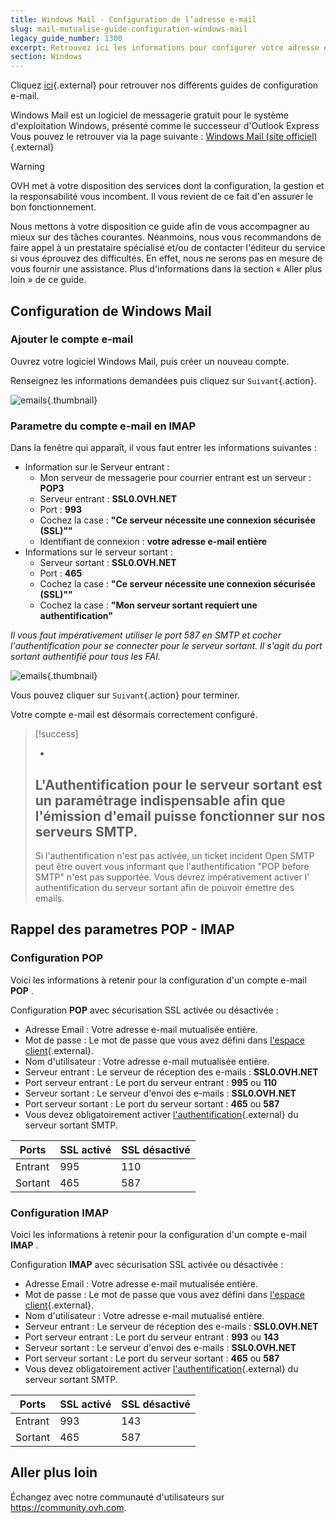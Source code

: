 ```yaml
---
title: Windows Mail - Configuration de l’adresse e-mail
slug: mail-mutualise-guide-configuration-windows-mail
legacy_guide_number: 1300
excerpt: Retrouvez ici les informations pour configurer votre adresse e-mail sur Windows Mail
section: Windows
---
```


Cliquez [ici](http://www.ovh.com/fr/hebergement-web/faq){.external} pour retrouver nos différents guides de configuration e-mail.

Windows Mail est un logiciel de messagerie gratuit pour le système d'exploitation Windows, présenté comme le successeur d'Outlook Express Vous pouvez le retrouver via la page suivante : [Windows Mail (site officiel)](http://windows.microsoft.com/fr-fr/hotmail/home){.external}


> [!warning]
>
> OVH met à votre disposition des services dont la configuration, la gestion et la responsabilité vous incombent. Il vous revient de ce fait d'en assurer le bon fonctionnement.
> 
> Nous mettons à votre disposition ce guide afin de vous accompagner au mieux sur des tâches courantes. Néanmoins, nous vous recommandons de faire appel à un prestataire spécialisé et/ou de contacter l'éditeur du service si vous éprouvez des difficultés. En effet, nous ne serons pas en mesure de vous fournir une assistance. Plus d'informations dans la section « Aller plus loin » de ce guide.
> 

## Configuration de Windows Mail

### Ajouter le compte e-mail
Ouvrez votre logiciel Windows Mail, puis créer un nouveau compte.

Renseignez les informations demandées puis cliquez sur `Suivant`{.action}.


![emails](images/1268.png){.thumbnail}


### Parametre du compte e-mail en IMAP
Dans la fenêtre qui apparaît, il vous faut entrer les informations suivantes :

- Information sur le Serveur entrant :
    - Mon serveur de messagerie pour courrier entrant est un serveur :  **POP3**
    - Serveur entrant : **SSL0.OVH.NET**
    - Port : **993**
    - Cochez la case : **"Ce serveur nécessite une connexion sécurisée (SSL)""**
    - Identifiant de connexion : **votre adresse e-mail entière**
- Informations sur le serveur sortant :
    - Serveur sortant : **SSL0.OVH.NET**
    - Port : **465**
    - Cochez la case : **"Ce serveur nécessite une connexion sécurisée (SSL)""**
    - Cochez la case : **"Mon serveur sortant requiert une authentification"**

*Il vous faut impérativement utiliser le port 587 en SMTP et cocher l'authentification pour se connecter pour le serveur sortant.* *Il s'agit du port sortant authentifié pour tous les FAI.*


![emails](images/1269.png){.thumbnail}

Vous pouvez cliquer sur `Suivant`{.action} pour terminer.

Votre compte e-mail est désormais correctement configuré.



> [!success]
>
> - 
> L'Authentification pour le serveur sortant est un paramétrage
> indispensable afin que l'émission d'email puisse fonctionner sur nos
> serveurs SMTP.
> - 
> Si l'authentification n'est pas activée, un ticket incident Open SMTP
> peut être ouvert vous informant que l'authentification "POP before
> SMTP" n'est pas supportée. Vous devrez impérativement activer l'
> authentification du serveur sortant afin de pouvoir émettre des
> emails.
> 
> 


## Rappel des parametres POP - IMAP

### Configuration POP
Voici les informations à retenir pour la configuration d'un compte e-mail **POP** .

Configuration  **POP**  avec sécurisation SSL activée ou désactivée :

- Adresse Email : Votre adresse e-mail mutualisée entière.
- Mot de passe : Le mot de passe que vous avez défini dans [l'espace client](https://www.ovh.com/manager/web/login/){.external}.
- Nom d'utilisateur : Votre adresse e-mail mutualisée entière.
- Serveur entrant : Le serveur de réception des e-mails :  **SSL0.OVH.NET**
- Port serveur entrant : Le port du serveur entrant :  **995**  ou  **110**
- Serveur sortant : Le serveur d'envoi des e-mails :  **SSL0.OVH.NET**
- Port serveur sortant : Le port du serveur sortant :  **465**  ou  **587**
- Vous devez obligatoirement activer [l'authentification](#configuration_de_windows_mail_partie_2_parametre_du_compte_e-mail){.external} du serveur sortant SMTP.

|Ports|SSL activé|SSL désactivé|
|---|---|---|
|Entrant|995|110|
|Sortant|465|587|


### Configuration IMAP
Voici les informations à retenir pour la configuration d'un compte e-mail **IMAP** .

Configuration  **IMAP**  avec sécurisation SSL activée ou désactivée :

- Adresse Email : Votre adresse e-mail mutualisée entière.
- Mot de passe : Le mot de passe que vous avez défini dans [l'espace client](https://www.ovh.com/manager/web/login/){.external}.
- Nom d'utilisateur : Votre adresse e-mail mutualisé entière.
- Serveur entrant : Le serveur de réception des e-mails :  **SSL0.OVH.NET**
- Port serveur entrant : Le port du serveur entrant :  **993**  ou  **143**
- Serveur sortant : Le serveur d'envoi des e-mails :  **SSL0.OVH.NET**
- Port serveur sortant : Le port du serveur sortant :  **465**  ou  **587**
- Vous devez obligatoirement activer [l'authentification](#configuration_de_windows_mail_partie_2_parametre_du_compte_e-mail){.external} du serveur sortant SMTP.

|Ports|SSL activé|SSL désactivé|
|---|---|---|
|Entrant|993|143|
|Sortant|465|587|

## Aller plus loin

Échangez avec notre communauté d'utilisateurs sur <https://community.ovh.com>.
